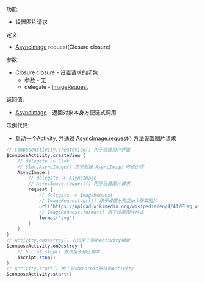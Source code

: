 功能:

+ 设置图片请求

定义:

+ [AsyncImage](/API/UI/Compose/Widget/AsyncImage/README.md) request(Closure closure)

参数:

+ Closure closure - 设置请求的闭包
    + 参数 - 无
    + delegate - [ImageRequest](/API/UI/Compose/Widget/AsyncImage/ImageRequest/README.md)

返回值:

+ [AsyncImage](/API/UI/Compose/Widget/AsyncImage/README.md)  - 返回对象本身方便链式调用

示例代码:

+ 启动一个Activity, 并通过 [AsyncImage.request()](/API/UI/Compose/Widget/AsyncImage/README.md?id=request) 方法设置图片请求

```groovy
// ComposeActivity.createView() 用于创建用户界面
$composeActivity.createView {
    // delegate -> Slot
    // Slot.AsyncImage() 用于创建 AsyncImage 可组合项
    AsyncImage {
        // delegate -> AsyncImage
        // AsyncImage.request() 用于设置图片请求
        request {
            // delegate -> ImageRequest
            // ImageRequest.url() 用于设置从指定url获取图片
            url("https://upload.wikimedia.org/wikipedia/en/4/41/Flag_of_India.svg")
            // ImageRequest.format() 用于设置图片格式
            format("svg")
        }
    }
}
// Activity.onDestroy() 方法用于监听Activity销毁
$composeActivity.onDestroy {
    // Script.stop() 方法用于停止脚本
    $script.stop()
}
// Activity.start() 用于启动Android系统的Activity
$composeActivity.start()
```